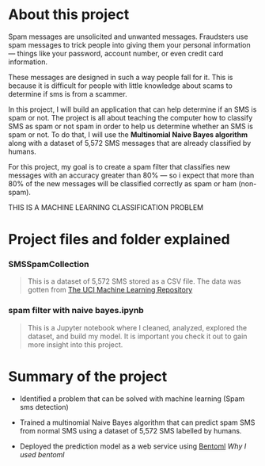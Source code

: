 # About this project

Spam messages are unsolicited and unwanted messages. Fraudsters use spam messages to trick people into giving them your personal information — things like your password, account number, or even credit card information.

These messages are designed in such a way people fall for it. This is because it is difficult for people with little knowledge about scams to determine if sms is from a scammer.

In this project, I will build an application that can help determine if an SMS is spam or not. The project is all about teaching the computer how to classify SMS as spam or not spam in order to help us determine whether an SMS is spam or not. To do that, I will use the **Multinomial Naive Bayes algorithm** along with a dataset of 5,572 SMS messages that are already classified by humans.

For this project, my goal is to create a spam filter that classifies new messages with an accuracy greater than 80% — so i expect that more than 80% of the new messages will be classified correctly as spam or ham (non-spam).

THIS IS A MACHINE LEARNING CLASSIFICATION PROBLEM




# Project files and folder explained 

### SMSSpamCollection
> This is a dataset of 5,572 SMS stored as a CSV file. The data was gotten from [The UCI Machine Learning Repository](https://archive.ics.uci.edu/dataset/228/sms+spam+collection)

### spam filter with naive bayes.ipynb
> This is a Jupyter notebook where I cleaned, analyzed, explored the dataset, and build my model. It is important you check it out to gain more insight into this project.

# Summary of the project
- Identified a problem that can be solved with machine learning (Spam sms detection) 
- Trained a multinomial Naive Bayes algorithm that can predict spam SMS from normal SMS using a dataset of 5,572 SMS labelled by humans.

- Deployed the prediction model as a web service using [Bentoml](https://www.bentoml.com/) *Why I used bentoml*
